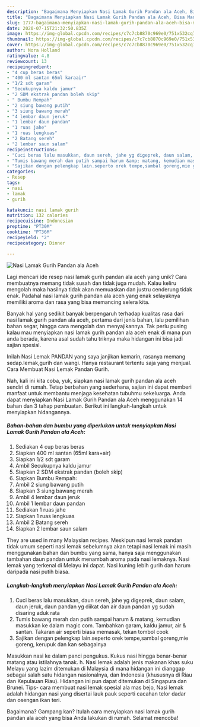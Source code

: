 ```yaml
---
description: "Bagaimana Menyiapkan Nasi Lamak Gurih Pandan ala Aceh, Bisa Manjain Lidah"
title: "Bagaimana Menyiapkan Nasi Lamak Gurih Pandan ala Aceh, Bisa Manjain Lidah"
slug: 1777-bagaimana-menyiapkan-nasi-lamak-gurih-pandan-ala-aceh-bisa-manjain-lidah
date: 2020-07-15T21:32:50.835Z
image: https://img-global.cpcdn.com/recipes/c7c7cb8870c969e0/751x532cq70/nasi-lamak-gurih-pandan-ala-aceh-foto-resep-utama.jpg
thumbnail: https://img-global.cpcdn.com/recipes/c7c7cb8870c969e0/751x532cq70/nasi-lamak-gurih-pandan-ala-aceh-foto-resep-utama.jpg
cover: https://img-global.cpcdn.com/recipes/c7c7cb8870c969e0/751x532cq70/nasi-lamak-gurih-pandan-ala-aceh-foto-resep-utama.jpg
author: Nora Holland
ratingvalue: 4.8
reviewcount: 13
recipeingredient:
- "4 cup beras beras"
- "400 ml santan 65ml karaair"
- "1/2 sdt garam"
- "Secukupnya kaldu jamur"
- "2 SDM ekstrak pandan boleh skip"
- " Bumbu Rempah"
- "2 siung bawang putih"
- "3 siung bawang merah"
- "4 lembar daun jeruk"
- "1 lembar daun pandan"
- "1 ruas jahe"
- "1 ruas lengkuas"
- "2 Batang sereh"
- "2 lembar saun salam"
recipeinstructions:
- "Cuci beras lalu masukkan, daun sereh, jahe yg digeprek, daun salam, daun jeruk, daun pandan yg diikat dan air daun pandan yg sudah disaring aduk rata"
- "Tumis bawang merah dan putih sampai harum &amp; matang, kemudian masukkan ke dalam magic com. Tambahkan garam, kaldu jamur, air &amp; santan. Takaran air seperti biasa memasak, tekan tombol cook"
- "Sajikan dengan pelengkap lain.seperto orek tempe,sambal goreng,mie goreng, kerupuk dan kan sebagainya"
categories:
- Resep
tags:
- nasi
- lamak
- gurih

katakunci: nasi lamak gurih 
nutrition: 132 calories
recipecuisine: Indonesian
preptime: "PT30M"
cooktime: "PT36M"
recipeyield: "2"
recipecategory: Dinner

---
```



![Nasi Lamak Gurih Pandan ala Aceh](https://img-global.cpcdn.com/recipes/c7c7cb8870c969e0/751x532cq70/nasi-lamak-gurih-pandan-ala-aceh-foto-resep-utama.jpg)

Lagi mencari ide resep nasi lamak gurih pandan ala aceh yang unik? Cara membuatnya memang tidak susah dan tidak juga mudah. Kalau keliru mengolah maka hasilnya tidak akan memuaskan dan justru cenderung tidak enak. Padahal nasi lamak gurih pandan ala aceh yang enak selayaknya memiliki aroma dan rasa yang bisa memancing selera kita.

Banyak hal yang sedikit banyak berpengaruh terhadap kualitas rasa dari nasi lamak gurih pandan ala aceh, pertama dari jenis bahan, lalu pemilihan bahan segar, hingga cara mengolah dan menyajikannya. Tak perlu pusing kalau mau menyiapkan nasi lamak gurih pandan ala aceh enak di mana pun anda berada, karena asal sudah tahu triknya maka hidangan ini bisa jadi sajian spesial.

Inilah Nasi Lemak PANDAN yang saya janjikan kemarin, rasanya memang sedap.lemak,gurih dan wangi. Hanya restaurant tertentu saja yang menjual. Cara Membuat Nasi Lemak Pandan Gurih.


Nah, kali ini kita coba, yuk, siapkan nasi lamak gurih pandan ala aceh sendiri di rumah. Tetap berbahan yang sederhana, sajian ini dapat memberi manfaat untuk membantu menjaga kesehatan tubuhmu sekeluarga. Anda dapat menyiapkan Nasi Lamak Gurih Pandan ala Aceh menggunakan 14 bahan dan 3 tahap pembuatan. Berikut ini langkah-langkah untuk menyiapkan hidangannya.

<!--inarticleads1-->

##### Bahan-bahan dan bumbu yang diperlukan untuk menyiapkan Nasi Lamak Gurih Pandan ala Aceh:

1. Sediakan 4 cup beras beras
1. Siapkan 400 ml santan (65ml kara+air)
1. Siapkan 1/2 sdt garam
1. Ambil Secukupnya kaldu jamur
1. Siapkan 2 SDM ekstrak pandan (boleh skip)
1. Siapkan  Bumbu Rempah:
1. Ambil 2 siung bawang putih
1. Siapkan 3 siung bawang merah
1. Ambil 4 lembar daun jeruk
1. Ambil 1 lembar daun pandan
1. Sediakan 1 ruas jahe
1. Siapkan 1 ruas lengkuas
1. Ambil 2 Batang sereh
1. Siapkan 2 lembar saun salam


They are used in many Malaysian recipes. Meskipun nasi lemak pandan tidak umum seperti nasi lemak sebelumnya akan tetapi nasi lemak ini masih menggunakan bahan dan bumbu yang sama, hanya saja menggunakan tambahan daun pandan untuk menambah aroma pada nasi lemaknya. Nasi lemak yang terkenal di Melayu ini dapat. Nasi kuning lebih gurih dan harum daripada nasi putih biasa. 

<!--inarticleads2-->

##### Langkah-langkah menyiapkan Nasi Lamak Gurih Pandan ala Aceh:

1. Cuci beras lalu masukkan, daun sereh, jahe yg digeprek, daun salam, daun jeruk, daun pandan yg diikat dan air daun pandan yg sudah disaring aduk rata
1. Tumis bawang merah dan putih sampai harum &amp; matang, kemudian masukkan ke dalam magic com. Tambahkan garam, kaldu jamur, air &amp; santan. Takaran air seperti biasa memasak, tekan tombol cook
1. Sajikan dengan pelengkap lain.seperto orek tempe,sambal goreng,mie goreng, kerupuk dan kan sebagainya


Masukkan nasi ke dalam panci pengukus. Kukus nasi hingga benar-benar matang atau istilahnya tanak. h. Nasi lemak adalah jenis makanan khas suku Melayu yang lazim ditemukan di Malaysia di mana hidangan ini dianggap sebagai salah satu hidangan nasionalnya, dan Indonesia (khususnya di Riau dan Kepulauan Riau). Hidangan ini pun dapat ditemukan di Singapura dan Brunei. Tips- cara membuat nasi lemak spesial ala mas bejo, Nasi lemak adalah hidangan nasi yang disertai lauk pauk seperti cacahan telor dadar dan osengan ikan teri. 

Bagaimana? Gampang kan? Itulah cara menyiapkan nasi lamak gurih pandan ala aceh yang bisa Anda lakukan di rumah. Selamat mencoba!
